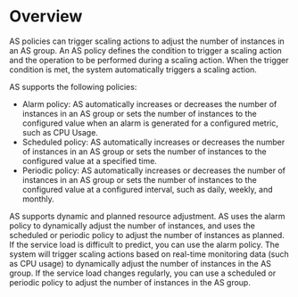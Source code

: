 # Overview<a name="EN-US_TOPIC_0151270384"></a>

AS policies can trigger scaling actions to adjust the number of instances in an AS group. An AS policy defines the condition to trigger a scaling action and the operation to be performed during a scaling action. When the trigger condition is met, the system automatically triggers a scaling action.

AS supports the following policies:

-   Alarm policy: AS automatically increases or decreases the number of instances in an AS group or sets the number of instances to the configured value when an alarm is generated for a configured metric, such as CPU Usage.
-   Scheduled policy: AS automatically increases or decreases the number of instances in an AS group or sets the number of instances to the configured value at a specified time.
-   Periodic policy: AS automatically increases or decreases the number of instances in an AS group or sets the number of instances to the configured value at a configured interval, such as daily, weekly, and monthly.

AS supports dynamic and planned resource adjustment. AS uses the alarm policy to dynamically adjust the number of instances, and uses the scheduled or periodic policy to adjust the number of instances as planned. If the service load is difficult to predict, you can use the alarm policy. The system will trigger scaling actions based on real-time monitoring data \(such as CPU usage\) to dynamically adjust the number of instances in the AS group. If the service load changes regularly, you can use a scheduled or periodic policy to adjust the number of instances in the AS group.

